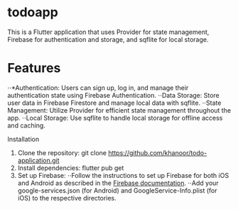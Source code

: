 # todoapp

This is a Flutter application that uses Provider for state management, Firebase for authentication and storage, and sqflite for local storage.

# Features
⋅⋅*Authentication: Users can sign up, log in, and manage their authentication state using Firebase Authentication.
⋅⋅Data Storage: Store user data in Firebase Firestore and manage local data with sqflite.
⋅⋅State Management: Utilize Provider for efficient state management throughout the app.
⋅⋅Local Storage: Use sqflite to handle local storage for offline access and caching.

Installation
1. Clone the repository:
   git clone https://github.com/khanoor/todo-application.git
2. Install dependencies:
   flutter pub get
3. Set up Firebase:
   ⋅⋅Follow the instructions to set up Firebase for both iOS and Android as described in the [Firebase documentation]([url](https://firebase.google.com/docs/flutter/setup?platform=android)).
   ⋅⋅Add your google-services.json (for Android) and GoogleService-Info.plist (for iOS) to the respective directories.

